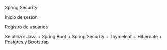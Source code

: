 Spring Security

Inicio de sesión

Registro de usuarios

Se utilizo: Java + Spring Boot + Spring Security + Thymeleaf + Hibernate + Postgres y Bootstrap

